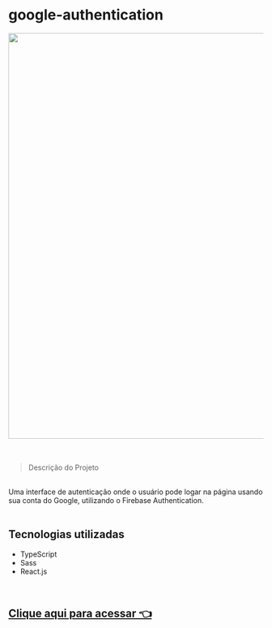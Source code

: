 # google-authentication

<div align="center">
<img src="https://user-images.githubusercontent.com/92797194/190874804-d94b3923-a8ce-4f94-b4e0-88389b61e58b.png" width="800px"/>
</div>
<br>
<br>


<div align="left">

> Descrição do Projeto
<br>
Uma interface de autenticação onde o usuário pode logar na página usando sua conta do Google, utilizando o Firebase Authentication.
<br>
<br>

## Tecnologias utilizadas

- TypeScript
- Sass
- React.js

<br>

## [Clique aqui para acessar 👈]()

</div>

